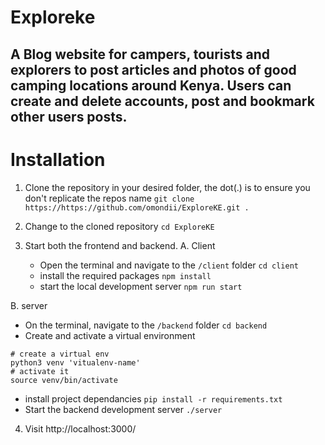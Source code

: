 # Exploreke
## A Blog website for campers, tourists and explorers to post articles and photos of good camping locations around Kenya. Users can create and delete accounts, post and bookmark other users posts. 

# Installation
1. Clone the repository in your desired folder, the dot(.) is to ensure you don't replicate the repos name
`git clone https://https://github.com/omondii/ExploreKE.git .`

2. Change to the cloned repository
`cd ExploreKE`

3. Start both the frontend and backend.
A. Client
   - Open the terminal and navigate to the `/client` folder
   `cd client` 
   - install the required packages
   `npm install`
   - start the local development server
   `npm run start`

B. server
   - On the terminal, navigate to the `/backend` folder
   `cd backend`
   - Create and activate a virtual environment
   ```
   # create a virtual env
   python3 venv 'vitualenv-name'
   # activate it
   source venv/bin/activate
   ```
   - install project dependancies
   `pip install -r requirements.txt`
   - Start the backend development server
   `./server`

4. Visit http://localhost:3000/